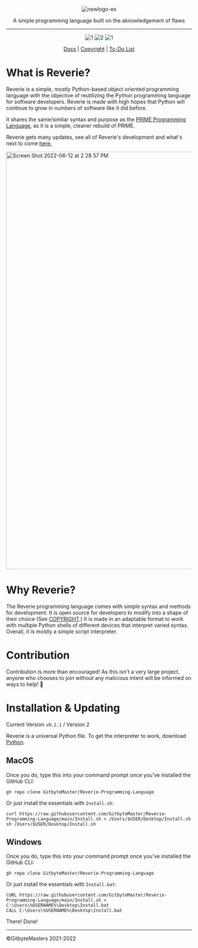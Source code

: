 <div align="center">

![newlogo-ex](https://user-images.githubusercontent.com/76265961/176326759-4e126574-f04d-4158-a478-02c70f73b72a.svg)

A simple programming language built on the aknowledgement of flaws

------

![1](https://img.shields.io/badge/MacOS-Ready-brightgreen) ![2](https://img.shields.io/badge/Windows-Ready-brightgreen) ![1](https://img.shields.io/badge/Linux-Mostly-green)

[Docs](https://tinyurl.com/2p8wjwfe) | [Copyright](https://github.com/GitbyteMaster/Reverie-Programming-Language/blob/main/LICENSE.md) | [To-Do List](https://github.com/GitbyteMaster/Reverie-Programming-Language/blob/main/TODO.md)

</div>



# What is Reverie?
Reverie is a simple, mostly Python-based object oriented programming language with the objective of reutilizing the Python programming language for software developers. Reverie is made with high hopes that Python will continue to grow in numbers of software like it did before.

It shares the same/simliar syntax and purpose as the [PRIME Programming Language](https://github.com/GitbyteMaster/PRIME-Lang), as it is a simple, cleaner rebuild of PRIME.

Reverie gets many updates, see all of Reverie's development and what's next to come [here.](https://github.com/GitbyteMaster/Reverie-Programming-Language/blob/main/TODO.md)

<img width="1132" alt="Screen Shot 2022-06-12 at 2 28 57 PM" src="https://user-images.githubusercontent.com/76265961/173247942-e3521cf6-0ef4-4a2c-9ac4-5fb81ce69f0b.png">


# Why Reverie?
The Reverie programming language comes with simple syntax and methods for development. It is open source for developers to modify into a shape of their choice (See [COPYRIGHT](https://github.com/GitbyteMaster/Reverie-Programming-Language/blob/main/COPYRIGHT.md).) It is made in an adaptable format to work with multiple Python shells of different devices that interpret varied syntax. Overall, it is mostly a simple script interpreter.

# Contribution
Contribution is more than encouraged! As this isn't a very large project, anyone who chooses to join without any malicious intent will be informed on ways to help! 🤩
# Installation & Updating
Current Version `v0.2.1` / Version 2

Reverie is a universal Python file. To get the interpreter to work, download [Python](https://www.python.org/downloads/).
## MacOS
Once you do, type this into your command prompt once you've installed the GitHub CLI:
```shell
gh repo clone GitbyteMaster/Reverie-Programming-Language
```
Or just install the essentials with `Install.sh`:

```shell
curl https://raw.githubusercontent.com/GitbyteMaster/Reverie-Programming-Language/main/Install.sh > /Users/$USER/Desktop/Install.sh
sh /Users/$USER/Desktop/Install.sh
```
## Windows
Once you do, type this into your command prompt once you've installed the GitHub CLI:
```batch
gh repo clone GitbyteMaster/Reverie-Programming-Language
```
Or just install the essentials with `Install.bat`:
```batch
CURL https://raw.githubusercontent.com/GitbyteMaster/Reverie-Programming-Language/main/Install.sh > C:\Users\%USERNAME%\Desktop\Install.bat
CALL C:\Users\%USERNAME%\Desktop\Install.bat
```
There! Done!

---
©GitbyteMasters 2021-2022
